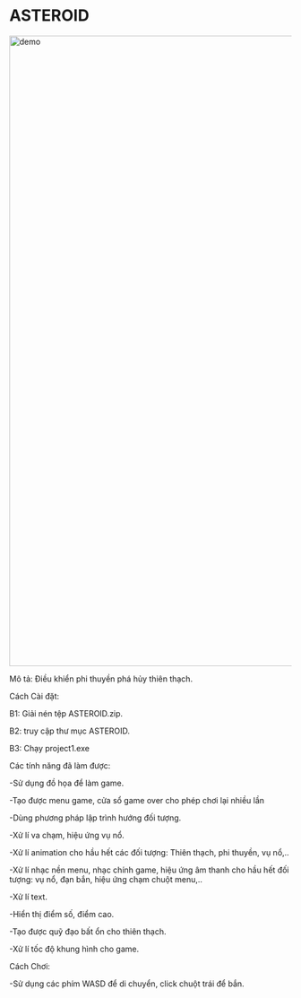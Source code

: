 # ASTEROID
<img width="1125" alt="demo" src="https://user-images.githubusercontent.com/83483618/116768598-dfe7eb80-aa61-11eb-827a-7e68167667c5.png">

Mô tả: Điều khiển phi thuyền phá hủy thiên thạch.

Cách Cài đặt:

B1: Giải nén tệp ASTEROID.zip.

B2: truy cập thư mục ASTEROID.

B3: Chạy project1.exe

Các tính năng đã làm được:

-Sử dụng đồ họa để làm game.

-Tạo được menu game, cửa sổ game over cho phép chơi lại nhiều lần

-Dùng phương pháp lập trình hướng đối tượng.

-Xử lí va chạm, hiệu ứng vụ nổ.

-Xử lí animation cho hầu hết các đối tượng: Thiên thạch, phi thuyền, vụ nổ,..

-Xử lí nhạc nền menu, nhạc chính game, hiệu ứng âm thanh cho hầu hết đối tượng: vụ nổ, đạn bắn, hiệu ứng chạm chuột menu,..

-Xử lí text.

-Hiển thị điểm số, điểm cao.

-Tạo được quỹ đạo bất ổn cho thiên thạch.

-Xử lí tốc độ khung hình cho game.

Cách Chơi:

-Sử dụng các phím WASD để di chuyển, click chuột trái để bắn.

